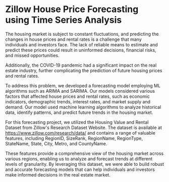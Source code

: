 # Zillow House Price Forecasting using Time Series Analysis

The housing market is subject to constant fluctuations, and predicting the changes in house prices and rental rates is a challenge that many individuals and investors face. The lack of reliable means to estimate and predict these prices could result in uninformed decisions, financial risks, and missed opportunities. 

Additionally, the COVID-19 pandemic had a significant impact on the real estate industry, further complicating the prediction of future housing prices and rental rates.

To address this problem, we developed a forecasting model employing ML algorithms such as ARIMA and SARIMA. Our models considered various factors that affected house prices and rental rates, such as economic indicators, demographic trends, interest rates, and market supply and demand. Our model used machine learning algorithms to analyze historical data, identify patterns, and predict future trends in the housing market. 

For this forecasting project, we utilized the Housing Value and Rental Dataset from Zillow's Research Dataset Website. The dataset is available at https://www.zillow.com/research/data/ and contains a range of valuable features, including RegionID, SizeRank, RegionName, RegionType, StateName, State, City, Metro, and CountyName. 

These features provide a comprehensive view of the housing market across various regions, enabling us to analyze and forecast trends at different levels of granularity. By leveraging this dataset, we were able to build robust and accurate forecasting models that can help individuals and investors make informed decisions in the real estate market.
